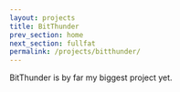 ```yaml
---
layout: projects
title: BitThunder
prev_section: home
next_section: fullfat
permalink: /projects/bitthunder/
---
```


BitThunder is by far my biggest project yet.